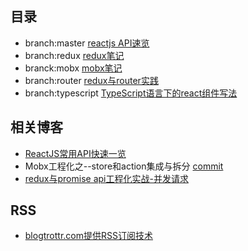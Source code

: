 ## 目录
* branch:master <a href="#">reactjs API速览</a>
* branch:redux  <a href="https://github.com/1uokun/react-dom-cli/tree/redux">redux笔记</a>
* branck:mobx   <a href="https://github.com/1uokun/react-dom-cli/tree/mobx">mobx笔记</a>
* branch:router  <a href="https://github.com/1uokun/react-dom-cli/tree/router">redux与router实践</a>
* branch:typescript    <a href="https://github.com/1uokun/react-dom-cli/tree/typescript">TypeScript语言下的react组件写法</a>

## 相关博客

- [ReactJS常用API快速一览](https://github.com/1uokun/react-dom-cli/issues/1)
- Mobx工程化之--store和action集成与拆分 [commit](https://github.com/1uokun/react-dom-cli/commit/4890714d4a1fdc2d2a8d04fe0162a12817b280a1)
- [redux与promise api工程化实战-并发请求](https://github.com/1uokun/react-dom-cli/issues/2)

## RSS
- [blogtrottr.com提供RSS订阅技术](https://blogtrottr.com/)